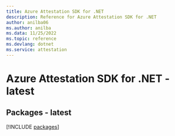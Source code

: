 ```yaml
---
title: Azure Attestation SDK for .NET
description: Reference for Azure Attestation SDK for .NET
author: anilba06
ms.author: anilba
ms.data: 11/25/2022
ms.topic: reference
ms.devlang: dotnet
ms.service: attestation
---
```

# Azure Attestation SDK for .NET - latest
## Packages - latest
[!INCLUDE [packages](attestation-index.md)]
